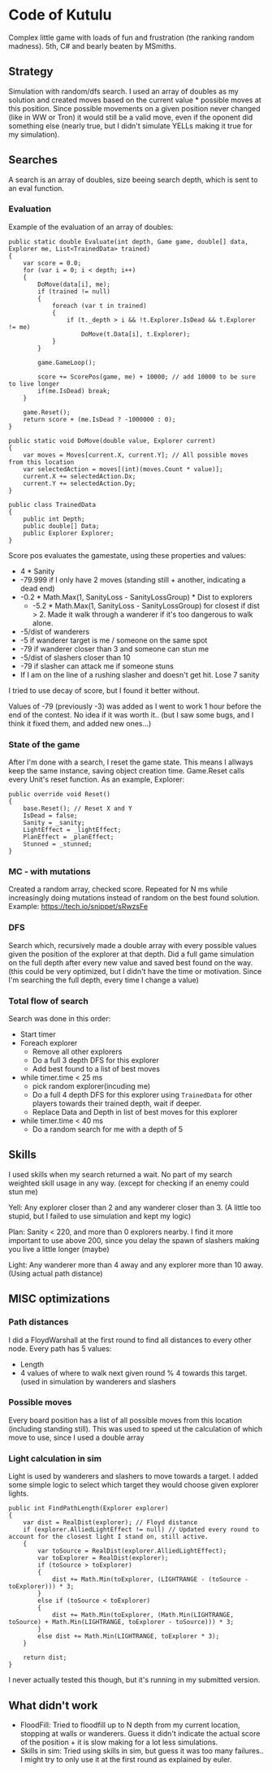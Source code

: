 # Code of Kutulu

Complex little game with loads of fun and frustration (the ranking random madness). 5th, C# and bearly beaten by MSmiths.

## Strategy

Simulation with random/dfs search. I used an array of doubles as my solution and created moves based on the current value * possible moves at this position. Since possible movements on a given position never changed (like in WW or Tron) it would still be a valid move, even if the oponent did something else (nearly true, but I didn't simulate YELLs making it true for my simulation).  

## Searches

A search is an array of doubles, size beeing search depth, which is sent to an eval function.

### Evaluation
Example of the evaluation of an array of doubles:

```
public static double Evaluate(int depth, Game game, double[] data, Explorer me, List<TrainedData> trained)
{
    var score = 0.0;
    for (var i = 0; i < depth; i++)
    {
        DoMove(data[i], me);
        if (trained != null)
        {
            foreach (var t in trained)
            {
                if (t._depth > i && !t.Explorer.IsDead && t.Explorer != me)
                    DoMove(t.Data[i], t.Explorer);
            }
        }

        game.GameLoop();

        score += ScorePos(game, me) + 10000; // add 10000 to be sure to live longer
        if(me.IsDead) break;
    }

    game.Reset();
    return score + (me.IsDead ? -1000000 : 0);
}

public static void DoMove(double value, Explorer current)
{
    var moves = Moves[current.X, current.Y]; // All possible moves from this location
    var selectedAction = moves[(int)(moves.Count * value)];
    current.X += selectedAction.Dx;
    current.Y += selectedAction.Dy;
}

public class TrainedData
{
    public int Depth;
    public double[] Data;
    public Explorer Explorer;
}

```

Score pos evaluates the gamestate, using these properties and values:
- 4 * Sanity
- -79.999 if I only have 2 moves (standing still + another, indicating a dead end)
- -0.2 * Math.Max(1, SanityLoss - SanityLossGroup) * Dist to explorers
	- -5.2 * Math.Max(1, SanityLoss - SanityLossGroup) for closest if dist > 2. Made it walk through a wanderer if it's too dangerous to walk alone.
- -5/dist of wanderers
- -5 if wanderer target is me / someone on the same spot
- -79 if wanderer closer than 3 and someone can stun me
- -5/dist of slashers closer than 10
- -79 if slasher can attack me if someone stuns
- If I am on the line of a rushing slasher and doesn't get hit. Lose 7 sanity

I tried to use decay of score, but I found it better without.

Values of -79 (previously -3) was added as I went to work 1 hour before the end of the contest. No idea if it was worth it.. (but I saw some bugs, and I think it fixed them, and added new ones...)

### State of the game
After I'm done with a search, I reset the game state. This means I allways keep the same instance, saving object creation time.
Game.Reset calls every Unit's reset function. As an example, Explorer:
```
public override void Reset()
{
    base.Reset(); // Reset X and Y
    IsDead = false;
    Sanity = _sanity;
    LightEffect = _lightEffect;
    PlanEffect = _planEffect;
    Stunned = _stunned;
}
```

### MC - with mutations
Created a random array, checked score. Repeated for N ms while increasingly doing mutations instead of random on the best found solution.
Example: https://tech.io/snippet/sRwzsFe

### DFS
Search which, recursively made a double array with every possible values given the position of the explorer at that depth.
Did a full game simulation on the full depth after every new value and saved best found on the way.
(this could be very optimized, but I didn't have the time or motivation. Since I'm searching the full depth, every time I change a value)

### Total flow of search

Search was done in this order:

- Start timer
- Foreach explorer 
	- Remove all other explorers
	- Do a full 3 depth DFS for this explorer 
	- Add best found to a list of best moves
- while timer.time < 25 ms
	- pick random explorer(incuding me)
	- Do a full 4 depth DFS for this explorer using `TrainedData` for other players towards their trained depth, wait if deeper.
	- Replace Data and Depth in list of best moves for this explorer
- while timer.time < 40 ms
  - Do a random search for me with a depth of 5

## Skills

I used skills when my search returned a wait. No part of my search weighted skill usage in any way. (except for checking if an enemy could stun me)

Yell:
Any explorer closer than 2 and any wanderer closer than 3. (A little too stupid, but I failed to use simulation and kept my logic)

Plan:
Sanity < 220, and more than 0 explorers nearby. I find it more important to use above 200, since you delay the spawn of slashers making you live a little longer (maybe)

Light:
Any wanderer more than 4 away and any explorer more than 10 away. (Using actual path distance)

## MISC optimizations

### Path distances
I did a FloydWarshall at the first round to find all distances to every other node. 
Every path has 5 values:
- Length
- 4 values of where to walk next given round % 4 towards this target. (used in simulation by wanderers and slashers

### Possible moves
Every board position has a list of all possible moves from this location (including standing still).
This was used to speed ut the calculation of which move to use, since I used a double array

### Light calculation in sim
Light is used by wanderers and slashers to move towards a target. I added some simple logic to select which target they would choose given explorer lights.

```
public int FindPathLength(Explorer explorer)
{
    var dist = RealDist(explorer); // Floyd distance
    if (explorer.AlliedLightEffect != null) // Updated every round to account for the closest light I stand on, still active.
    {
        var toSource = RealDist(explorer.AlliedLightEffect);
        var toExplorer = RealDist(explorer);
        if (toSource > toExplorer)
        {
            dist += Math.Min(toExplorer, (LIGHTRANGE - (toSource - toExplorer))) * 3;
        }
        else if (toSource < toExplorer)
        {
            dist += Math.Min(toExplorer, (Math.Min(LIGHTRANGE, toSource) + Math.Min(LIGHTRANGE, toExplorer - toSource))) * 3;
        }
        else dist += Math.Min(LIGHTRANGE, toExplorer * 3);
    }

    return dist;
}
```
I never actually tested this though, but it's running in my submitted version.


## What didn't work
- FloodFill: Tried to floodfill up to N depth from my current location, stopping at walls or wanderers. Guess it didn't indicate the actual score of the position + it is slow making for a lot less simulations.
- Skills in sim: Tried using skills in sim, but guess it was too many failures.. I might try to only use it at the first round as explained by euler.
